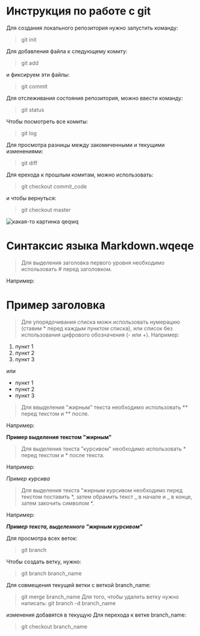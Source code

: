 # Инструкция по работе с git
Для создания локального репозитория нужно запустить команду:
> git init

Для добавления файла к следующему комиту:
> git add

и фиксируем эти файлы:
> git commit

Для отслеживания состояния репозитория, можно ввести команду:
> git status

Чтобы посмотреть все комиты:
> git log

Для просмотра разницы между закомиченными и текущими изменениями:
> git diff

Для ерехода к прошлым комитам, можно использовать:
> git checkout commit_code

и чтобы вернуться:
> git checkout master

![какая-то картинка](i.jpg) 
qeqwq
# Синтаксис языка Markdown.wqeqe

> Для выделения заголовка первого уровня необходимо использовать # перед заголовком. 

Например:
# Пример заголовка

> Для упорядочивания списка можн использовать нумерацию (ставим * перед каждым пунктом списка), или список без использования цифрового обозначения (- или +). 
Например:

1. пункт 1
2. пункт 2
3. пункт 3

или

* пункт 1
* пункт 2
* пункт 3

> Для ввыделения "жирным" текста необходимо использовать ** перед текстом и ** после. 

Например:

**Пример выделения текстом "жирным"**

> Для выделения текста "курсивом" необходимо использовать * перед текстом и * после текста.

Например:

*Пример курсива*

> Для выделения текста "жирным курсивом необходимо перед текстом поставить *, затем обрамить текст _ в начале и _ в конце, затем закочить символом *.

Например:

**_Пример текста, выделенного "жирным курсивом"_**

Для просмотра всех веток:
> git branch

Чтобы создать ветку, нужно:
> git branch branch_name

Для совмещения текущей ветки с веткой branch_name:
> git merge branch_name
Для того, чтобы удалить ветку нужно написать:
>git branch -d branch_name

изменения добавятся в текущую
Для перехода к ветке branch_name:
> git checkout branch_name

